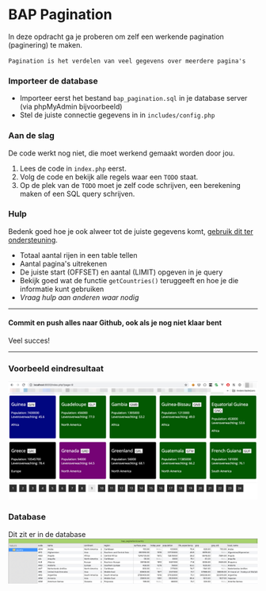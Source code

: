 # BAP Pagination

In deze opdracht ga je proberen om zelf een werkende pagination (paginering) te maken.

``Pagination is het verdelen van veel gegevens over meerdere pagina's``

### Importeer de database
- Importeer eerst het bestand `bap_pagination.sql` in je database server (via phpMyAdmin bijvoorbeeld)
- Stel de juiste connectie gegevens in in `includes/config.php`

### Aan de slag
De code werkt nog niet, die moet werkend gemaakt worden door jou.

1. Lees de code in `index.php` eerst.
2. Volg de code en bekijk alle regels waar een `TODO` staat.
3. Op de plek van de `TODO` moet je zelf code schrijven, een berekening maken of een SQL query schrijven.

### Hulp
Bedenk goed hoe je ook alweer tot de juiste gegevens komt, [gebruik dit ter ondersteuning](http://bap.mediadeveloper.amsterdam/the-wall/pagination/).

- Totaal aantal rijen in een table tellen
- Aantal pagina's uitrekenen
- De juiste start (OFFSET) en aantal (LIMIT) opgeven in je query
- Bekijk goed wat de functie `getCountries()` teruggeeft en hoe je die informatie kunt gebruiken
- *Vraag hulp aan anderen waar nodig*

---
#### Commit en push alles naar Github, ook als je nog niet klaar bent

Veel succes!

---
### Voorbeeld eindresultaat
![Voorbeeld](images/voorbeeld_resultaat.jpg)

### Database

Dit zit er in de database
![Database](images/database.jpg)



